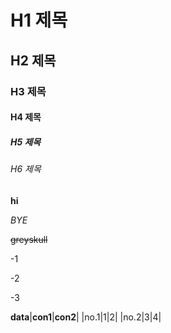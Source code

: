 # H1 제목
## H2 제목  
### H3 제목
#### H4 제목
##### H5 제목
###### H6 제목
__hi__

_BYE_

~~greyskull~~

-1

-2

-3

__data__|__con1__|__con2__|
|no.1|1|2|
|no.2|3|4|
